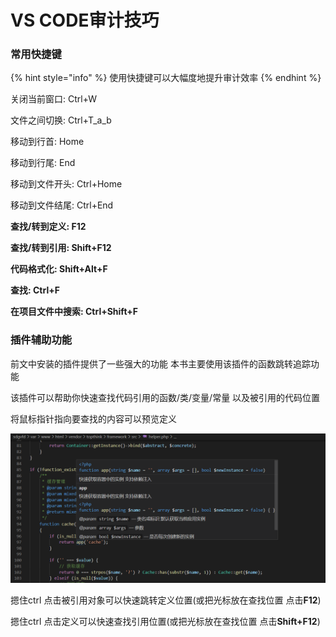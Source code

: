 # VS CODE审计技巧

### 常用快捷键

{% hint style="info" %}
使用快捷键可以大幅度地提升审计效率
{% endhint %}

关闭当前窗口: Ctrl+W

文件之间切换: Ctrl+T_a_b

移动到行首: Home

移动到行尾: End

移动到文件开头: Ctrl+Home

移动到文件结尾: Ctrl+End

**查找/转到定义: F12**

**查找/转到引用: Shift+F12**

**代码格式化: Shift+Alt+F**

**查找: Ctrl+F**

**在项目文件中搜索: Ctrl+Shift+F**



### 插件辅助功能

前文中安装的插件提供了一些强大的功能 本书主要使用该插件的函数跳转追踪功能

该插件可以帮助你快速查找代码引用的函数/类/变量/常量 以及被引用的代码位置

将鼠标指针指向要查找的内容可以预览定义

![](<../.gitbook/assets/图片 (2).png>)

摁住ctrl 点击被引用对象可以快速跳转定义位置(或把光标放在查找位置 点击**F12**)

摁住ctrl 点击定义可以快速查找引用位置(或把光标放在查找位置 点击**Shift+F12**)





